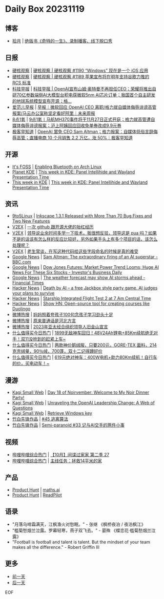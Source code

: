 # Daily Box 20231119

## 博客
- [拾月](https://www.skyue.com/) | [绝版书《奇特的一生》、录制播客、线下脱口秀](https://www.skyue.com/23111821.html)

## 日报
- [硬核观察](https://linux.cn/news/express/) | [硬核观察 | 硬核观察 #1190 “Windows” 现在是一个 iOS 应用](https://linux.cn/article-16395-1.html?utm_source=rss&utm_medium=rss)
- [硬核观察](https://linux.cn/news/express/) | [硬核观察 | 硬核观察 #1189 苹果宣布将在明年支持谷歌力推的 RCS 标准](https://linux.cn/article-16392-1.html?utm_source=rss&utm_medium=rss)
- [科技早报](https://www.jiemian.com/lists/459.html) | [科技早报 | OpenAI宣布山姆·奥特曼不再担任CEO；荣耀将推出自研70亿参数端侧AI大模型台积电获微软5nm AI芯片订单；我国首个自主研发的地球系统模型宣布开源；格...](https://www.jiemian.com/article/10412616.html)
- [爱范儿早报](https://www.ifanr.com/category/ifanrnews) | [早报｜微软回应 OpenAI CEO 离职/格力就自媒体侮辱诽谤高管报案/马云办公室称坚定看好阿里｜未来周报](https://www.ifanr.com/1568326)
- [8点1氪](https://36kr.com/user/5652071) | [9点1氪丨马航MH370事件将于11月27日正式开庭；​格力就高管遭自媒体侮辱诽谤报案；沪上阿姨回应回收免单券改成9.9元券](https://36kr.com/p/2523084011153153)
- [极客早知道](https://www.geekpark.net/column/74) | [OpenAI 罢免 CEO Sam Altman；格力报案：自媒体低俗言辞侮辱高管；直播电商 10 个月销售 2.2 万亿，涨 50%｜极客早知道](https://www.geekpark.net/news/327780)

## 开源
- [It's FOSS](https://itsfoss.com/) | [Enabling Bluetooth on Arch Linux](https://itsfoss.com/bluetooth-arch-linux/)
- [Planet KDE](https://planet.kde.org/) | [This week in KDE: Panel Intellihide and Wayland Presentation Time](https://pointieststick.com/2023/11/17/this-week-in-kde-panel-intellihide-and-wayland-presentation-time/?utm_source=atom_feed)
- [This week in KDE](https://pointieststick.com/) | [This week in KDE: Panel Intellihide and Wayland Presentation Time](https://pointieststick.com/2023/11/17/this-week-in-kde-panel-intellihide-and-wayland-presentation-time/)

## 资讯
- [9to5Linux](https://9to5linux.com/) | [Inkscape 1.3.1 Released with More Than 70 Bug Fixes and Two New Features](https://9to5linux.com/inkscape-1-3-1-released-with-more-than-70-bug-fixes-and-two-new-features)
- [V2EX](https://www.v2ex.com/) | [一次 github 跟开源大佬的抬杠经历](https://www.v2ex.com/t/993100)
- [V2EX](https://www.v2ex.com/) | [领导说业余时间多学一下技术，我很想反驳，领导这是 pua 吗？如果不是的话该有怎么样的反应比较好，另外如果手头上有多个项目的话，该怎么处理呢？](https://www.v2ex.com/t/993073)
- [V2EX](https://www.v2ex.com/) | [老生常谈，在写这种代码给这些字段命名的时候是真的难受](https://www.v2ex.com/t/993051)
- [Google News](https://news.google.com/topics/CAAqJggKIiBDQkFTRWdvSUwyMHZNRGRqTVhZU0FtVnVHZ0pWVXlnQVAB/sections/CAQiQ0NCQVNMQW9JTDIwdk1EZGpNWFlTQW1WdUdnSlZVeUlOQ0FRYUNRb0hMMjB2TUcxcmVpb0pFZ2N2YlM4d2JXdDZLQUEqKggAKiYICiIgQ0JBU0Vnb0lMMjB2TURkak1YWVNBbVZ1R2dKVlV5Z0FQAVAB) | [Sam Altman: The extraordinary firing of an AI superstar - BBC.com](https://news.google.com/rss/articles/CBMiLGh0dHBzOi8vd3d3LmJiYy5jb20vbmV3cy90ZWNobm9sb2d5LTY3NDYxMzYz0gEwaHR0cHM6Ly93d3cuYmJjLmNvbS9uZXdzL3RlY2hub2xvZ3ktNjc0NjEzNjMuYW1w?oc=5)
- [Google News](https://news.google.com/topics/CAAqJggKIiBDQkFTRWdvSUwyMHZNRGRqTVhZU0FtVnVHZ0pWVXlnQVAB/sections/CAQiQ0NCQVNMQW9JTDIwdk1EZGpNWFlTQW1WdUdnSlZVeUlOQ0FRYUNRb0hMMjB2TUcxcmVpb0pFZ2N2YlM4d2JXdDZLQUEqKggAKiYICiIgQ0JBU0Vnb0lMMjB2TURkak1YWVNBbVZ1R2dKVlV5Z0FQAVAB) | [Dow Jones Futures: Market Power Trend Looms; Huge AI News For These Six Stocks - Investor's Business Daily](https://news.google.com/rss/articles/CBMihgFodHRwczovL3d3dy5pbnZlc3RvcnMuY29tL21hcmtldC10cmVuZC9zdG9jay1tYXJrZXQtdG9kYXkvZG93LWpvbmVzLWZ1dHVyZXMtbWFya2V0LXBvd2VyLXRyZW5kLWxvb21zLW52aWRpYS1rZXktZm9yLXRoZXNlLTUtYWktc3RvY2tzL9IBAA?oc=5)
- [Google News](https://news.google.com/topics/CAAqJggKIiBDQkFTRWdvSUwyMHZNRGRqTVhZU0FtVnVHZ0pWVXlnQVAB/sections/CAQiQ0NCQVNMQW9JTDIwdk1EZGpNWFlTQW1WdUdnSlZVeUlOQ0FRYUNRb0hMMjB2TUcxcmVpb0pFZ2N2YlM4d2JXdDZLQUEqKggAKiYICiIgQ0JBU0Vnb0lMMjB2TURkak1YWVNBbVZ1R2dKVlV5Z0FQAVAB) | [The weather forecast may show AI storms ahead - Financial Times](https://news.google.com/rss/articles/CBMiP2h0dHBzOi8vd3d3LmZ0LmNvbS9jb250ZW50LzMzMmQxYzA1LWUzZWYtNGJiMi04ZTdiLTUzZjAyMjIyMzlkNdIBAA?oc=5)
- [Hacker News](https://news.ycombinator.com/front) | [Death by AI – a free Jackbox style party game. AI judges your plans to survive](https://news.ycombinator.com/item?id=38318889)
- [Hacker News](https://news.ycombinator.com/front) | [Starship Integrated Flight Test 2 at 7 Am Central Time](https://news.ycombinator.com/item?id=38317247)
- [Hacker News](https://news.ycombinator.com/front) | [Show HN: Open-source tool for creating courses like Duolingo](https://news.ycombinator.com/item?id=38316936)
- [微博热搜](https://weibo.com/newlogin?tabtype=search) | [妈妈照着夸孩子100句念孩子学习劲头十足](https://s.weibo.com/weibo?q=%23%E5%A6%88%E5%A6%88%E7%85%A7%E7%9D%80%E5%A4%B8%E5%AD%A9%E5%AD%90100%E5%8F%A5%E5%BF%B5%E5%AD%A9%E5%AD%90%E5%AD%A6%E4%B9%A0%E5%8A%B2%E5%A4%B4%E5%8D%81%E8%B6%B3%23)
- [微博热搜](https://weibo.com/newlogin?tabtype=search) | [原来普通话是河北方言](https://s.weibo.com/weibo?q=%23%E5%8E%9F%E6%9D%A5%E6%99%AE%E9%80%9A%E8%AF%9D%E6%98%AF%E6%B2%B3%E5%8C%97%E6%96%B9%E8%A8%80%23)
- [微博热搜](https://weibo.com/newlogin?tabtype=search) | [2023年亚太经合组织领导人旧金山宣言](https://s.weibo.com/weibo?q=%232023%E5%B9%B4%E4%BA%9A%E5%A4%AA%E7%BB%8F%E5%90%88%E7%BB%84%E7%BB%87%E9%A2%86%E5%AF%BC%E4%BA%BA%E6%97%A7%E9%87%91%E5%B1%B1%E5%AE%A3%E8%A8%80%23)
- [什么值得买今日热门](https://post.smzdm.com/hot_1/) | [1899无敌神车回归！48V24Ah锂电+85Km续航绝无对手！双11没抢到的赶紧上车~](https://post.smzdm.com/p/a7pqx22o/)
- [什么值得买今日热门](https://post.smzdm.com/hot_1/) | [两款神价鹅绒服，只要200元，GORE-TEX 面料，214克充绒量，90％绒，700蓬，双十二记得蹲好价](https://post.smzdm.com/p/a7pqxdw9/)
- [什么值得买今日热门](https://post.smzdm.com/hot_1/) | [619元绝对神车：400W电机+助力80Km续航！自行车的价，买电动车！~](https://post.smzdm.com/p/al8egd8e/)

## 漫游
- [Kagi Small Web](https://kagi.com/smallweb) | [Day 18 of Noirvember: Welcome to My Noir Dinner Party!](https://shadowsandsatin.wordpress.com/2023/11/18/day-18-of-noirvember-welcome-to-my-noir-dinner-party/)
- [Kagi Small Web](https://kagi.com/smallweb) | [Unraveling the OpenAI Leadership Change: A Web of Questions](https://jrogel.com/unraveling-the-openai-leadership-change-a-web-of-questions/)
- [Kagi Small Web](https://kagi.com/smallweb) | [Retrieve Windows key](https://silveiraneto.net/2023/11/18/retrieve-windows-key/)
- [竹白先锋作品](https://www.zhubai.wiki/) | [#45 逃离算法](https://open.zhubai.wiki/a/l/t/z/pl/shyrz/2337529637406367744)
- [竹白先锋作品](https://www.zhubai.wiki/) | [Semi-paranoid #33 记与AI交手的两件小事](https://open.zhubai.wiki/a/l/t/z/pl/xyonline/2337472248095285248)

## 视频
- [哔哩哔哩综合热门](https://www.bilibili.com/v/popular/all/) | [【10月】间谍过家家 第二季 27](https://b23.tv/BV1Nu4y1N7N2)
- [哔哩哔哩综合热门](https://www.bilibili.com/v/popular/all/) | [主线任务：拯救14平米的家](https://b23.tv/BV14v411c755)

## 产品
- [Product Hunt](https://www.producthunt.com) | [maths.ai](https://www.producthunt.com/posts/maths-ai)
- [Product Hunt](https://www.producthunt.com) | [ReadPilot](https://www.producthunt.com/posts/readpilot-2)

## 语录
- "月落乌啼霜满天，江枫渔火对愁眠。" - 张继 《枫桥夜泊 / 夜泊枫江》
- "槛菊愁烟兰泣露。罗幕轻寒，燕子双飞去。" - 晏殊 《蝶恋花·槛菊愁烟兰泣露》
- "Football is football and talent is talent. But the mindset of your team makes all the difference." - Robert Griffin III

## 更多
- [前一天](daily-box-20231118.md)
- [后一天](daily-box-20231120.md)

EOF